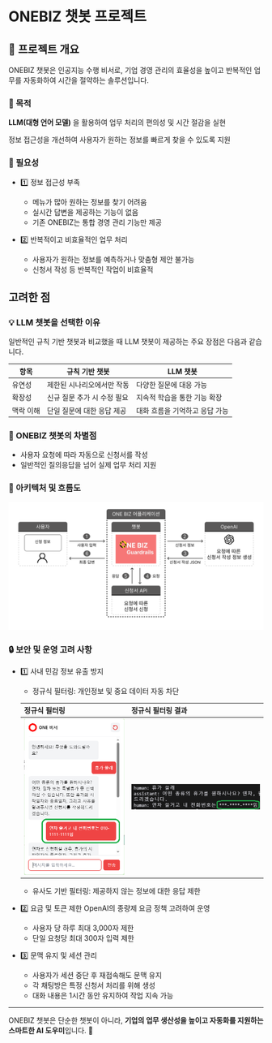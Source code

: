 # ONEBIZ 챗봇 프로젝트

## 📌 프로젝트 개요

ONEBIZ 챗봇은 인공지능 수행 비서로, 기업 경영 관리의 효율성을 높이고 반복적인 업무를 자동화하여 시간을 절약하는 솔루션입니다.

### 🎯 목적

**LLM(대형 언어 모델)** 을 활용하여 업무 처리의 편의성 및 시간 절감을 실현

정보 접근성을 개선하여 사용자가 원하는 정보를 빠르게 찾을 수 있도록 지원

### 🚨 필요성

+ 1️⃣ 정보 접근성 부족

   - 메뉴가 많아 원하는 정보를 찾기 어려움
   - 실시간 답변을 제공하는 기능이 없음
   - 기존 ONEBIZ는 통합 경영 관리 기능만 제공

+ 2️⃣ 반복적이고 비효율적인 업무 처리

   - 사용자가 원하는 정보를 예측하거나 맞춤형 제안 불가능
   - 신청서 작성 등 반복적인 작업이 비효율적

## 고려한 점

### 💡 LLM 챗봇을 선택한 이유

일반적인 규칙 기반 챗봇과 비교했을 때 LLM 챗봇이 제공하는 주요 장점은 다음과 같습니다.

| 항목 | 규칙 기반 챗봇 | LLM 챗봇 |
| --- | --- | --- |
| 유연성 | 제한된 시나리오에서만 작동 | 다양한 질문에 대응 가능 |
| 확장성 | 신규 질문 추가 시 수정 필요 | 지속적 학습을 통한 기능 확장 |
| 맥락 이해 | 단일 질문에 대한 응답 제공 | 대화 흐름을 기억하고 응답 가능 |

### 🚀 ONEBIZ 챗봇의 차별점

+ 사용자 요청에 따라 자동으로 신청서를 작성
+ 일반적인 질의응답을 넘어 실제 업무 처리 지원

### 🔗 아키텍처 및 흐름도

<img src="./resource/flow-chart.png" alt="아키텍처" width="600">

### 🔒 보안 및 운영 고려 사항

+ 1️⃣ 사내 민감 정보 유출 방지

   - 정규식 필터링: 개인정보 및 중요 데이터 자동 차단

   | 정규식 필터링 | 정규식 필터링 결과 |
   | --- | --- |
   | <img src="./resource/regex-filtering.png" alt="정규식 필터링"> | <img src="./resource/regex-filtering-result.png" alt="정규식 필터링 결과" width="500"> |
   - 유사도 기반 필터링: 제공하지 않는 정보에 대한 응답 제한

+ 2️⃣ 요금 및 토큰 제한
   OpenAI의 종량제 요금 정책 고려하여 운영
   - 사용자 당 하루 최대 3,000자 제한
   - 단일 요청당 최대 300자 입력 제한

+ 3️⃣ 문맥 유지 및 세션 관리
   - 사용자가 세션 중단 후 재접속해도 문맥 유지
   - 각 채팅방은 특정 신청서 처리를 위해 생성
   - 대화 내용은 1시간 동안 유지하여 작업 지속 가능

---

ONEBIZ 챗봇은 단순한 챗봇이 아니라, **기업의 업무 생산성을 높이고 자동화를 지원하는 스마트한 AI 도우미**입니다. 🚀

